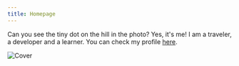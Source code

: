 ```yaml
---
title: Homepage
---
```


Can you see the tiny dot on the hill in the photo? Yes, it's me! I am a traveler, a developer and a learner. You can check my profile [here](https://khanhnd185.github.io/about.html).

![Cover](https://raw.githubusercontent.com/khanhnd185/my-blog/my-pages/_posts/images/cover.jpg)
